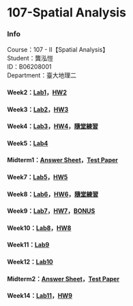# 107-Spatial Analysis
### Info    
Course：107 - II【Spatial Analysis】    
Student：龔泓愷   
ID：B06208001    
Department：臺大地理二    

#### Week2：[Lab1](https://bourbon0212.github.io/107-Spatial-Analysis/Week2/空間分析_實習1.html)，[HW2](https://bourbon0212.github.io/107-Spatial-Analysis/Week2/空間分析_作業2.html)
#### Week3：[Lab2](https://bourbon0212.github.io/107-Spatial-Analysis/Week3/空間分析_實習2.html)，[HW3](https://bourbon0212.github.io/107-Spatial-Analysis/Week3/空間分析_作業3.html)   
#### Week4：[Lab3](https://bourbon0212.github.io/107-Spatial-Analysis/Week4/空間分析_實習3.html)，[HW4](https://bourbon0212.github.io/107-Spatial-Analysis/Week4/空間分析_作業4.html)，[隨堂練習](https://bourbon0212.github.io/107-Spatial-Analysis/Week4/GISTools_bonus.html)      
#### Week5：[Lab4](https://bourbon0212.github.io/107-Spatial-Analysis/Week5/空間分析_綜合分析.html)    
#### Midterm1：[Answer Sheet](https://bourbon0212.github.io/107-Spatial-Analysis/Week6/SA_Mid1.html)，[Test Paper](https://ceiba.ntu.edu.tw/course/3b8fe1/content/SA_Mid1.pdf)        
#### Week7：[Lab5](https://bourbon0212.github.io/107-Spatial-Analysis/Week7/空間分析_實習5.html)，[HW5](https://bourbon0212.github.io/107-Spatial-Analysis/Week7/空間分析_作業5.html)    
#### Week8：[Lab6](https://bourbon0212.github.io/107-Spatial-Analysis/Week8/空間分析_實習6.html)，[HW6](https://bourbon0212.github.io/107-Spatial-Analysis/Week8/空間分析_作業6.html)，[隨堂練習](https://bourbon0212.github.io/107-Spatial-Analysis/Week8/統計隨堂考.html)    
#### Week9：[Lab7](https://bourbon0212.github.io/107-Spatial-Analysis/Week9/空間分析_實習7.html)，[HW7](https://bourbon0212.github.io/107-Spatial-Analysis/Week9/空間分析_作業7.html)，[BONUS](https://bourbon0212.github.io/107-Spatial-Analysis/Week9/空間分析_NNA_BONUS.html)         
#### Week10：[Lab8](https://bourbon0212.github.io/107-Spatial-Analysis/Week10/空間分析_實習8.html)，[HW8](https://bourbon0212.github.io/107-Spatial-Analysis/Week10/空間分析_作業8.html)    
#### Week11：[Lab9](https://bourbon0212.github.io/107-Spatial-Analysis/Week11/空間分析_實習9.html)       
#### Week12：[Lab10](https://bourbon0212.github.io/107-Spatial-Analysis/Week12/Lab10.html)  
#### Midterm2：[Answer Sheet](https://bourbon0212.github.io/107-Spatial-Analysis/Week13/SA_Mid2.html)，[Test Paper](https://ceiba.ntu.edu.tw/course/3b8fe1/content/SA_Mid2.pdf)      
#### Week14：[Lab11](https://bourbon0212.github.io/107-Spatial-Analysis/Week14/空間分析_實習11.html)，[HW9](https://bourbon0212.github.io/107-Spatial-Analysis/Week14/空間分析_作業9.html)
